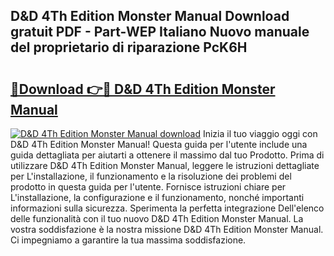 ## D&D 4Th Edition Monster Manual Download gratuit PDF - Part-WEP Italiano Nuovo manuale del proprietario di riparazione PcK6H

# <h2><a href="http://dfble2.blite.top/?on=D%26D+4Th+Edition+Monster+Manual">🔗Download 👉🔴 D&D 4Th Edition Monster Manual</a></h2>

[![D&D 4Th Edition Monster Manual download](https://i.imgur.com/lujVjoI.png)](http://dfble2.blite.top/?on=D%26D+4Th+Edition+Monster+Manual)
Inizia il tuo viaggio oggi con D&D 4Th Edition Monster Manual! Questa guida per l'utente include una guida dettagliata per aiutarti a ottenere il massimo dal tuo Prodotto. Prima di utilizzare D&D 4Th Edition Monster Manual, leggere le istruzioni dettagliate per L'installazione, il funzionamento e la risoluzione dei problemi del prodotto in questa guida per l'utente. Fornisce istruzioni chiare per L'installazione, la configurazione e il funzionamento, nonché importanti informazioni sulla sicurezza. Sperimenta la perfetta integrazione Dell'elenco delle funzionalità con il tuo nuovo D&D 4Th Edition Monster Manual. La vostra soddisfazione è la nostra missione D&D 4Th Edition Monster Manual. Ci impegniamo a garantire la tua massima soddisfazione.
